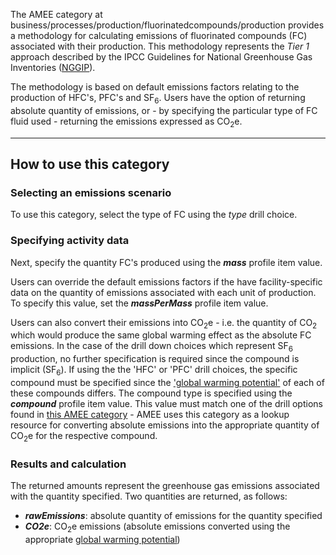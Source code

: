 The AMEE category at
business/processes/production/fluorinatedcompounds/production provides a
methodology for calculating emissions of fluorinated compounds (FC)
associated with their production. This methodology represents the *Tier
1* approach described by the IPCC Guidelines for National Greenhouse Gas
Inventories
([NGGIP](http://www.ipcc-nggip.iges.or.jp/public/2006gl/vol3.html)).

The methodology is based on default emissions factors relating to the
production of HFC's, PFC's and SF<sub>6</sub>. Users have the option of
returning absolute quantity of emissions, or - by specifying the
particular type of FC fluid used - returning the emissions expressed as
CO<sub>2</sub>e.

-----

## How to use this category

### Selecting an emissions scenario

To use this category, select the type of FC using the *type* drill
choice.

### Specifying activity data

Next, specify the quantity FC's produced using the ***mass*** profile
item value.

Users can override the default emissions factors if the have
facility-specific data on the quantity of emissions associated with each
unit of production. To specify this value, set the ***massPerMass***
profile item value.

Users can also convert their emissions into CO<sub>2</sub>e - i.e. the quantity
of CO<sub>2</sub> which would produce the same global warming effect as the
absolute FC emissions. In the case of the drill down choices which
represent SF<sub>6</sub> production, no further specification is required since
the compound is implicit (SF<sub>6</sub>). If using the the 'HFC' or 'PFC'
drill choices, the specific compound must be specified since the
['global warming potential'](Greenhouse_gases_Global_warming_potentials)
of each of these compounds differs. The compound type is specified using
the ***compound*** profile item value. This value must match one of the
drill options found in [this AMEE
category](Greenhouse_gases_Global_warming_potentials) - AMEE uses this
category as a lookup resource for converting absolute emissions into the
appropriate quantity of CO<sub>2</sub>e for the respective compound.

### Results and calculation

The returned amounts represent the greenhouse gas emissions associated
with the quantity specified. Two quantities are returned, as follows:

  - ***rawEmissions***: absolute quantity of emissions for the quantity
    specified
  - ***CO2e***: CO<sub>2</sub>e emissions (absolute emissions converted using
    the appropriate [global warming
    potential](Greenhouse_gases_Global_warming_potentials))
